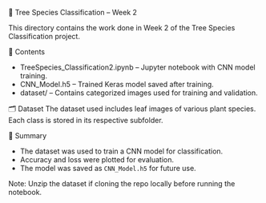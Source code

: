 🌳 Tree Species Classification – Week 2

This directory contains the work done in Week 2 of the Tree Species Classification project.

📌 Contents
- TreeSpecies_Classification2.ipynb – Jupyter notebook with CNN model training.
- CNN_Model.h5 – Trained Keras model saved after training.
- dataset/ – Contains categorized images used for training and validation.

🗂 Dataset
The dataset used includes leaf images of various plant species. Each class is stored in its respective subfolder.

📝 Summary
- The dataset was used to train a CNN model for classification.
- Accuracy and loss were plotted for evaluation.
- The model was saved as `CNN_Model.h5` for future use.

Note: Unzip the dataset if cloning the repo locally before running the notebook.

